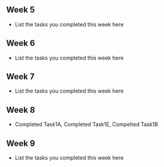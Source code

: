 ## Week 5

- List the tasks you completed this week here

## Week 6

- List the tasks you completed this week here

## Week 7

- List the tasks you completed this week here

## Week 8

- Completed Task1A, Completed Task1E, Compelted Task1B

## Week 9

- List the tasks you completed this week here
